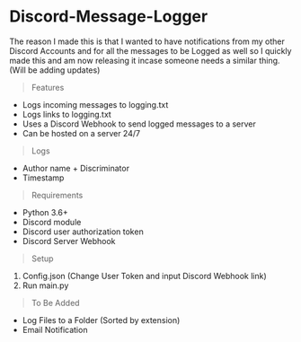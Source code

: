 # Discord-Message-Logger

The reason I made this is that I wanted to have notifications from my other Discord Accounts and for all the messages to be Logged as well so I quickly made this and am now releasing it incase someone needs a similar thing. (Will be adding updates)

> Features

- Logs incoming messages to logging.txt
- Logs links to logging.txt
- Uses a Discord Webhook to send logged messages to a server
- Can be hosted on a server 24/7

> Logs

- Author name + Discriminator
- Timestamp

> Requirements

- Python 3.6+
- Discord module
- Discord user authorization token
- Discord Server Webhook 

> Setup

1. Config.json (Change User Token and input Discord Webhook link)
2. Run main.py 

> To Be Added

- Log Files to a Folder (Sorted by extension)
- Email Notification 
